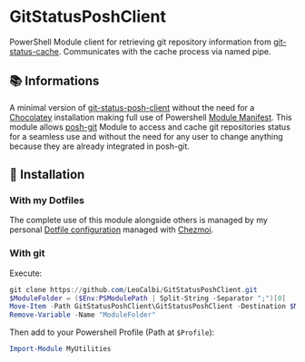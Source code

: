 # GitStatusPoshClient

PowerShell Module client for retrieving git repository information from [git-status-cache](https://github.com/cmarcusreid/git-status-cache). Communicates with the cache process via named pipe.

## :books: Informations

A minimal version of [git-status-posh-client](https://github.com/cmarcusreid/git-status-cache-posh-client) without the need for a [Chocolatey](https://chocolatey.org/) installation making full use of Powershell [Module Manifest](https://docs.microsoft.com/en-us/powershell/scripting/developer/module/how-to-write-a-powershell-module-manifest).
This module allows [posh-git](https://github.com/dahlbyk/posh-git) Module to access and cache git repositories status for a seamless use and without the need for any user to change anything because they are already integrated in posh-git.


## :tada: Installation

### With my Dotfiles

The complete use of this module alongside others is managed by my personal [Dotfile configuration](https://github.com/LeoCalbi/dotfiles) managed with [Chezmoi](https://www.chezmoi.io/).

### With git

Execute:

```powershell
git clone https://github.com/LeoCalbi/GitStatusPoshClient.git
$ModuleFolder = ($Env:PSModulePath | Split-String -Separator ";")[0]
Move-Item -Path GitStatusPoshClient\GitStatusPoshClient -Destination $ModuleFolder
Remove-Variable -Name "ModuleFolder"
```

Then add to your Powershell Profile (Path at `$Profile`):

```powershell
Import-Module MyUtilities
```
